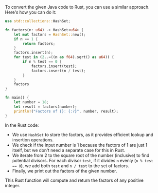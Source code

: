 To convert the given Java code to Rust, you can use a similar approach. Here's how you can do it:

```rust
use std::collections::HashSet;

fn factors(n: u64) -> HashSet<u64> {
    let mut factors = HashSet::new();
    if n == 1 {
        return factors;
    }
    factors.insert(n);
    for test in (2..=((n as f64).sqrt() as u64)) {
        if n % test == 0 {
            factors.insert(test);
            factors.insert(n / test);
        }
    }
    factors
}

fn main() {
    let number = 18;
    let result = factors(number);
    println!("Factors of {}: {:?}", number, result);
}
```

In the Rust code:
- We use `HashSet` to store the factors, as it provides efficient lookup and insertion operations.
- We check if the input number is 1 because the factors of 1 are just 1 itself, but we don't need a separate case for this in Rust.
- We iterate from 2 to the square root of the number (inclusive) to find potential divisors. For each divisor `test`, if it divides `n` evenly (`n % test == 0`), we add both `test` and `n / test` to the set of factors.
- Finally, we print out the factors of the given number.

This Rust function will compute and return the factors of any positive integer.
